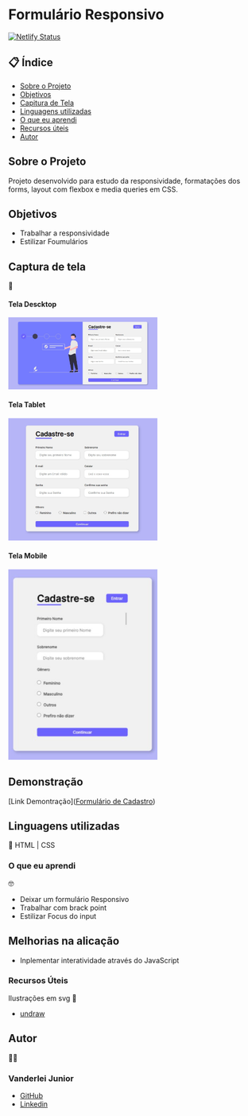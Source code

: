 # Formulário Responsivo

[![Netlify Status](https://api.netlify.com/api/v1/badges/d95d4b6c-ed0f-4027-b099-d2d6b61067fa/deploy-status)](https://app.netlify.com/sites/form-responsive2023/deploys)

##  📋 Índice


- <a href="#sobre-o-projeto">Sobre o Projeto</a>
- <a href="#objetivos">Objetivos</a>
- <a href="#captura-de-tela">Capitura de Tela</a>
- <a href="#linguagens-utilizadas">Linguagens utilizadas</a>
- <a href="#o-que-eu-aprendi">O que eu aprendi</a>
- <a href="#recursos-úteis">Recursos úteis</a>
- <a href="#autor">Autor</a>

##  Sobre o Projeto

 Projeto desenvolvido para estudo da responsividade, formatações dos forms, layout com flexbox e media queries em CSS.



##  Objetivos

- Trabalhar a responsividade
- Estilizar Foumulários


## Captura de tela 
📸

#### Tela Descktop
<img style="width:300px" src="./assets/img/cadastro1.png" alt="Tela Descktop">

#### Tela Tablet
<img style="width:300px" src="./assets/img/cadastro2.png" alt="Tela Tablet">

#### Tela Mobile
<img style="width:300px" src="./assets/img/cadastro3.png" alt="Tela Mobile">




## Demonstração

[Link Demontração](<a href="https://responsive-form-2023.netlify.app/">Formulário de Cadastro</a>)


## Linguagens utilizadas
📝
HTML | CSS

###  O que eu aprendi
🤓

- Deixar um formulário Responsivo
- Trabalhar com brack point
- Estilizar Focus do input



## Melhorias na alicação

- Inplementar interatividade através do JavaScript

###   Recursos Úteis

Ilustrações em svg
🔧
- <a href="https://undraw.co/illustrations">undraw</a>


##   Autor
🧑‍💻

### Vanderlei Junior
- <a href="https://github.com/VanderleiGeronimoJunior">GitHub</a>
- <a href="https://www.linkedin.com/in/vanderlei-junior-b9956686/">Linkedin</a>


